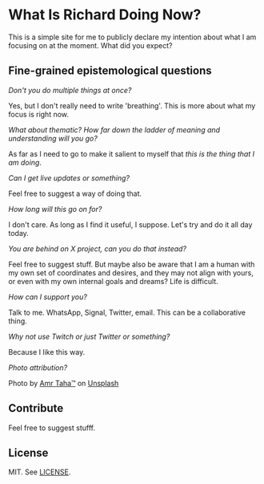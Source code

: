 # What Is Richard Doing Now?

This is a simple site for me to publicly declare my intention about what I am focusing on at the moment. What did you expect?

## Fine-grained epistemological questions

*Don't you do multiple things at once?*

Yes, but I don't really need to write 'breathing'. This is more about what my focus is right now.

*What about thematic? How far down the ladder of meaning and understanding will you go?*

As far as I need to go to make it salient to myself that _this is the thing that I am doing_.

*Can I get live updates or something?*

Feel free to suggest a way of doing that.

*How long will this go on for?*

I don't care. As long as I find it useful, I suppose. Let's try and do it all day today.

*You are behind on X project, can you do that instead?*

Feel free to suggest stuff. But maybe also be aware that I am a human with my own set of coordinates and desires, and they may not align with yours, or even with my own internal goals and dreams? Life is difficult.

*How can I support you?*

Talk to me. WhatsApp, Signal, Twitter, email. This can be a collaborative thing.

*Why not use Twitch or just Twitter or something?*

Because I like this way.

*Photo attribution?*

Photo by <a href="https://unsplash.com/@amr_taha?utm_source=unsplash&utm_medium=referral&utm_content=creditCopyText">Amr Taha™</a> on <a href="https://unsplash.com/?utm_source=unsplash&utm_medium=referral&utm_content=creditCopyText">Unsplash</a>

## Contribute

Feel free to suggest stufff.

## License

MIT. See [LICENSE](LICENSE). 

